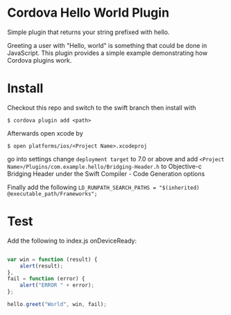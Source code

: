 # Cordova Hello World Plugin
Simple plugin that returns your string prefixed with hello.

Greeting a user with "Hello, world" is something that could be done in JavaScript. This plugin provides a simple example demonstrating how Cordova plugins work.

# Install
Checkout this repo and switch to the swift branch then install with

```
$ cordova plugin add <path>
```

Afterwards open xcode by

```
$ open platforms/ios/<Project Name>.xcodeproj
```

go into settings change `deployment target` to 7.0 or above and add `<Project Name>/Plugins/com.example.hello/Bridging-Header.h` to Objective-c Bridging Header under the Swift Compiler - Code Generation options

Finally add the following `LD_RUNPATH_SEARCH_PATHS = "$(inherited) @executable_path/Frameworks";`

# Test
Add the following to index.js onDeviceReady:

```js

var win = function (result) {
    alert(result);      
},
fail = function (error) {
    alert("ERROR " + error);
};

hello.greet("World", win, fail);
```
